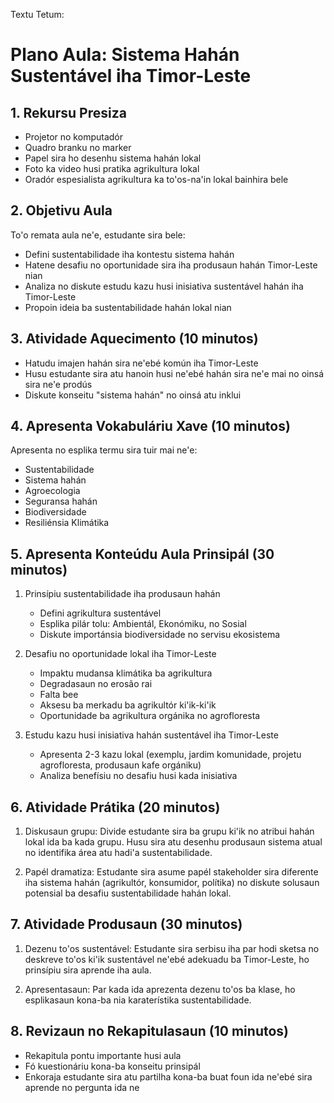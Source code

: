 Textu Tetum: 

# Plano Aula: Sistema Hahán Sustentável iha Timor-Leste

## 1. Rekursu Presiza

- Projetor no komputadór
- Quadro branku no marker
- Papel sira ho desenhu sistema hahán lokal
- Foto ka video husi pratika agrikultura lokal
- Oradór espesialista agrikultura ka to'os-na'in lokal bainhira bele

## 2. Objetivu Aula

To'o remata aula ne'e, estudante sira bele:
- Defini sustentabilidade iha kontestu sistema hahán
- Hatene desafiu no oportunidade sira iha produsaun hahán Timor-Leste nian
- Analiza no diskute estudu kazu husi inisiativa sustentável hahán iha Timor-Leste
- Propoin ideia ba sustentabilidade hahán lokal nian

## 3. Atividade Aquecimento (10 minutos)

- Hatudu imajen hahán sira ne'ebé komún iha Timor-Leste
- Husu estudante sira atu hanoin husi ne'ebé hahán sira ne'e mai no oinsá sira ne'e prodús
- Diskute konseitu "sistema hahán" no oinsá atu inklui

## 4. Apresenta Vokabuláriu Xave (10 minutos)

Apresenta no esplika termu sira tuir mai ne'e:
- Sustentabilidade
- Sistema hahán
- Agroecologia
- Seguransa hahán
- Biodiversidade
- Resiliénsia Klimátika

## 5. Apresenta Konteúdu Aula Prinsipál (30 minutos)

1. Prinsípiu sustentabilidade iha produsaun hahán
   - Defini agrikultura sustentável
   - Esplika pilár tolu: Ambientál, Ekonómiku, no Sosial
   - Diskute importánsia biodiversidade no servisu ekosistema

2. Desafiu no oportunidade lokal iha Timor-Leste
   - Impaktu mudansa klimátika ba agrikultura
   - Degradasaun no erosão rai
   - Falta bee
   - Aksesu ba merkadu ba agrikultór ki'ik-ki'ik
   - Oportunidade ba agrikultura orgánika no agrofloresta

3. Estudu kazu husi inisiativa hahán sustentável iha Timor-Leste
   - Apresenta 2-3 kazu lokal (exemplu, jardim komunidade, projetu agrofloresta, produsaun kafe orgániku)
   - Analiza benefísiu no desafiu husi kada inisiativa

## 6. Atividade Prátika (20 minutos)

1. Diskusaun grupu: Divide estudante sira ba grupu ki'ik no atribui hahán lokal ida ba kada grupu. Husu sira atu desenhu produsaun sistema atual no identifika área atu hadi'a sustentabilidade.

2. Papél dramatiza: Estudante sira asume papél stakeholder sira diferente iha sistema hahán (agrikultór, konsumidor, polítika) no diskute solusaun potensial ba desafiu sustentabilidade hahán lokal.

## 7. Atividade Produsaun (30 minutos)

1. Dezenu to'os sustentável: Estudante sira serbisu iha par hodi sketsa no deskreve to'os ki'ik sustentável ne'ebé adekuadu ba Timor-Leste, ho prinsípiu sira aprende iha aula.

2. Apresentasaun: Par kada ida aprezenta dezenu to'os ba klase, ho esplikasaun kona-ba nia karaterístika sustentabilidade.

## 8. Revizaun no Rekapitulasaun (10 minutos)

- Rekapitula pontu importante husi aula
- Fó kuestionáriu kona-ba konseitu prinsipál
- Enkoraja estudante sira atu partilha kona-ba buat foun ida ne'ebé sira aprende no pergunta ida ne